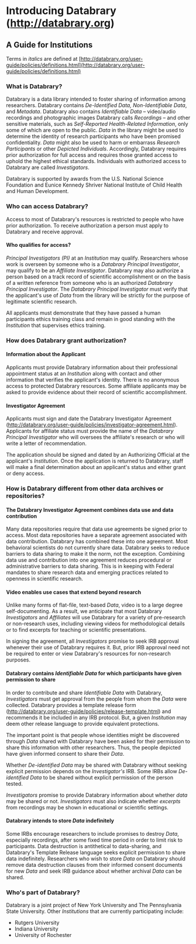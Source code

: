 # Introducing Databrary (<http://databrary.org>)
## A Guide for Institutions

Terms in *italics* are defined at [http://databrary.org/user-guide/policies/definitions.html](http://databrary.org/user-guide/policies/definitions.html)

### What is Databrary?

Databrary is a data library intended to foster sharing of information among researchers. Databrary contains *De-Identified Data, Non-Identifiable Data*, and *Metadata*. Databrary also contains *Identifiable Data* – video/audio recordings and photographic images Databrary calls *Recordings* – and other sensitive materials, such as *Self-Reported Health-Related Information*, only some of which are open to the public. *Data* in the library might be used to determine the identity of research participants who have been promised confidentiality. *Data* might also be used to harm or embarrass *Research Participants* or other *Depicted Individuals*. Accordingly, Databrary requires prior authorization for full access and requires those granted access to uphold the highest ethical standards. Individuals with authorized access to Databrary are called *Investigators*.

Databrary is supported by awards from the U.S. National Science Foundation and Eunice Kennedy Shriver National Institute of Child Health and Human Development.

### Who can access Databrary?

Access to most of Databrary's resources is restricted to people who have prior authorization. To receive authorization a person must apply to Databrary and receive approval. 

#### Who qualifies for access?

*Principal Investigators (PI)* at an *Institution* may qualify. Researchers whose work is overseen by someone who is a *Databrary Principal Investigator*, may qualify to be an *Affiliate Investigator*. Databrary may also authorize a person based on a track record of scientific accomplishment or on the basis of a written reference from someone who is an authorized *Databrary Principal Investigator*. The *Databrary Principal Investigator* must verify that the applicant's use of *Data* from the library will be strictly for the purpose of legitimate scientific research. 

All applicants must demonstrate that they have passed a human participants ethics training class and remain in good standing with the *Institution* that supervises ethics training.

### How does Databrary grant authorization?

#### Information about the Applicant

Applicants must provide Databrary information about their professional appointment status at an *Institution* along with contact and other information that verifies the applicant's identity. There is no anonymous access to protected Databrary resources. Some affiliate applicants may be asked to provide evidence about their record of scientific accomplishment. 

#### Investigator Agreement

Applicants must sign and date the Databrary Investigator Agreement (<http://databrary.org/user-guide/policies/investigator-agreement.html>). Applicants for affiliate status must provide the name of the *Databrary Principal Investigator* who will oversees the affiliate's research or who will write a letter of recommendation. 

The application should be signed and dated by an Authorizing Official at the applicant's *Institution*. Once the application is returned to Databrary, staff will make a final determination about an applicant's status and either grant or deny access.

### How is Databrary different from other data archives or repositories?

#### The Databrary Investigator Agreement combines data use and data contribution

Many data repositories require that data use agreements be signed prior to access. Most data repositories have a separate agreement associated with data contribution. Databrary has combined these into one agreement. Most behavioral scientists do not currently share data. Databrary seeks to reduce barriers to data sharing to make it the norm, not the exception. Combining data use and contribution into one agreement reduces procedural or administrative barriers to data sharing. This is in keeping with Federal mandates to share research data and emerging practices related to openness in scientific research.

#### Video enables use cases that extend beyond research

Unlike many forms of flat-file, text-based *Data*, video is to a large degree self-documenting. As a result, we anticipate that most Databrary *Investigators* and *Affiliates* will use Databrary for a variety of pre-research or non-research uses, including viewing videos for methodological details or to find excerpts for teaching or scientific presentations.

In signing the agreement, all *Investigators* promise to seek IRB approval whenever their use of Databrary requires it. But, prior IRB approval need not be required to enter or view Databrary's resources for non-research purposes.

#### Databrary contains *Identifiable Data* for which participants have given permission to share

In order to contribute and share *Identifiable Data* with Databrary, *Investigators* must get approval from the people from whom the *Data* were collected. Databrary provides a template release form (<http://databrary.org/user-guide/policies/release-template.html>) and recommends it be included in any IRB protocol. But, a given *Institution* may deem other release language to provide equivalent protections. 

The important point is that people whose identities might be discovered through *Data* shared with Databrary have been asked for their permission to share this information with other researchers. Thus, the people depicted have given informed consent to share their *Data*.

Whether *De-identified Data* may be shared with Databrary without seeking explicit permission depends on the *Investigator's* IRB. Some IRBs allow *De-identified Data* to be shared without explicit permission of the person tested.

*Investigators* promise to provide Databrary information about whether *data* may be shared or not. *Investigators* must also indicate whether *excerpts* from recordings may be shown in educational or scientific settings.

#### Databrary intends to store *Data* indefinitely

Some IRBs encourage researchers to include promises to destroy *Data*, especially recordings, after some fixed time period in order to limit risk to participants. Data destruction is antithetical to data-sharing, and Databrary's Template Release language seeks explicit permission to share data indefinitely. Researchers who wish to store *Data* on Databrary should remove data destruction clauses from their informed consent documents for new *Data* and seek IRB guidance about whether archival *Data* can be shared.

### Who's part of Databrary?

Databrary is a joint project of New York University and The Pennsylvania State University. Other *Institutions* that are currently participating include:

- Rutgers University
- Indiana University
- University of Rochester
